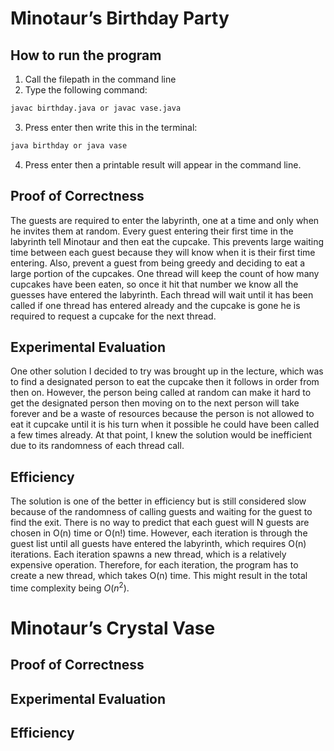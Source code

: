 # Minotaur’s Birthday Party
## How to run the program
1. Call the filepath in the command line
2. Type the following command:
```bash
javac birthday.java or javac vase.java
```
3. Press enter then write this in the terminal:
```bash
java birthday or java vase
```
4. Press enter then a printable result will appear in the command line.

## Proof of Correctness
The guests are required to enter the labyrinth, one at a time and only when he invites them at random. Every guest entering their first time in the labyrinth tell Minotaur and then eat the cupcake. This prevents large waiting time between each guest because they will know when it is their first time entering. Also, prevent a guest from being greedy and deciding to eat a large portion of the cupcakes. One thread will keep the count of how many cupcakes have been eaten, so once it hit that number we know all the guesses have entered the labyrinth. Each thread will wait until it has been called if one thread has entered already and the cupcake is gone he is required to request a cupcake for the next thread.

## Experimental Evaluation
One other solution I decided to try was brought up in the lecture, which was to find a designated person to eat the cupcake then it follows in order from then on. However, the person being called at random can make it hard to get the designated person then moving on to the next person will take forever and be a waste of resources because the person is not allowed to eat it cupcake until it is his turn when it possible he could have been called a few times already. At that point, I knew the solution would be inefficient due to its randomness of each thread call.

## Efficiency
The solution is one of the better in efficiency but is still considered slow because of the randomness of calling guests and waiting for the guest to find the exit. There is no way to predict that each guest will N guests are chosen in O(n) time or O(n!) time. However, each iteration is through the guest list until all guests have entered the labyrinth, which requires O(n) iterations. Each iteration spawns a new thread, which is a relatively expensive operation. Therefore, for each iteration, the program has to create a new thread, which takes O(n) time. This might result in the total time complexity being $O(n^2)$.
# Minotaur’s Crystal Vase

## Proof of Correctness


## Experimental Evaluation


## Efficiency
